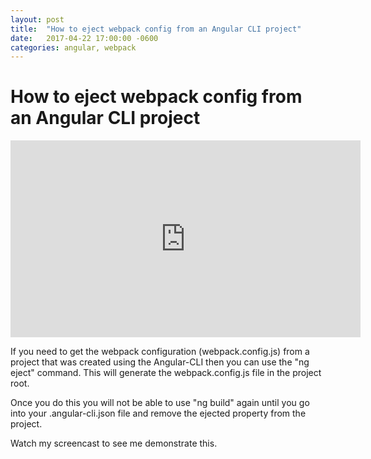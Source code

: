 ```yaml
---
layout: post
title:  "How to eject webpack config from an Angular CLI project"
date:   2017-04-22 17:00:00 -0600
categories: angular, webpack
---
```


# How to eject webpack config from an Angular CLI project

<iframe width="560" height="315" src="https://www.youtube.com/embed/-v0vD_IB6iE" frameborder="0" allowfullscreen></iframe>

If you need to get the webpack configuration (webpack.config.js) from a project that was created using the Angular-CLI then you can use the "ng eject" command. This will generate the webpack.config.js file in the project root.

Once you do this you will not be able to use "ng build" again until you go into your .angular-cli.json file and remove the ejected property from the project.

Watch my screencast to see me demonstrate this.


